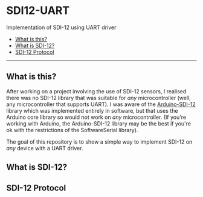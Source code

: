 # SDI12-UART
Implementation of SDI-12 using UART driver

- [What is this?](#what-is-this-)
- [What is SDI-12?](#what-is-sdi-12-)
- [SDI-12 Protocol](#sdi-12-protocol)

---

## What is this?

After working on a project involving the use of SDI-12 sensors, I realised there was no SDI-12 library that was suitable for *any* microcontroller (well, any microcontroller that supports UART).
I was aware of the [Arduino-SDI-12](https://github.com/EnviroDIY/Arduino-SDI-12) library which was implemented entirely in software, but that uses the Arduino core library so would not work on *any* microcontroller. 
(If you're working with Arduino, the Arduino-SDI-12 library may be the best if you're ok with the restrictions of the SoftwareSerial library).

The goal of this repository is to show a simple way to implement SDI-12 on *any* device with a UART driver.

## What is SDI-12?


## SDI-12 Protocol